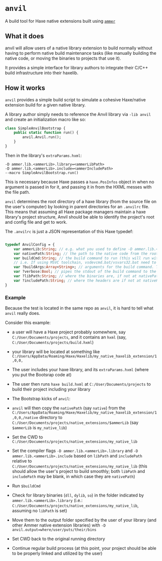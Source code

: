 # `anvil`

A build tool for Haxe native extensions built using [`ammer`](https://github.com/Aurel300/ammer)

## What it does

anvil will allow users of a native library extension to build normally without having to perform native build maintenance tasks (like manually building the native code, or moving the binaries to projects that use it).

It provides a simple interface for library authors to integrate their C/C++ build infrastructure into their haxelib.

## How it works

`anvil` provides a simple build script to simulate a cohesive Haxe/native extension build for a given native library.

A library author simply needs to reference the Anvil library via `-lib anvil` and create an initialization macro like so:
```haxe
class SimpleAnvilBootstrap {
    public static function run() {
        anvil.Anvil.run();
    }
}
```

Then in the library's `extraParams.hxml`:
```hxml
-D ammer.lib.<ammerLib>.library=<ammerLibPath>
-D ammer.lib.<ammerLib>.include=<ammerIncludePath>
--macro SimpleAnvilBootstrap.run()
```

This is necessary because Haxe passes a `haxe.PosInfos` object in when no argument is passed in for it, and passing it in from the HXML messes with the file path.

`anvil` determines the root directory of a haxe library (from the source file on the user's computer) by looking in parent directories for an `.anvilrc` file.
This means that assuming all Haxe package managers maintain a haxe library's project structure, Anvil should be able to identify the project's root and config file and get to work.

The `.anvilrc` is just a JSON representation of this Haxe typedef:
```haxe

typedef AnvilConfig = {
	var ammerLib:String; // e.g. what you used to define -D ammer.lib.<ammerLib>.library etc...
	var nativePath:String; // the path to the native code from the root of your project
	var buildCmd:String; // the build command to run (this will run with the native path as its working directory; ensure all environment variables are set in order for this command to be successful)
	// i.e. If using MSVC toolchain, vsdevcmd.bat/vsvars32.bat need to be run in the shell before this.
	var ?buildArgs:Array<String>; // arguments for the build command. This works like Sys.command or new sys.io.Process, can be omitted (with args in cmd name)
	var ?verbose:Bool; // pipes the stdout of the build command to the stdout of the haxe build command.
	var ?libPath:String; // where the binaries are, if not at nativePath
	var ?includePath:String; // where the headers are if not at nativePath
}
```


### Example
Because the test is located in the same repo as `anvil`, it is hard to tell what `anvil` really does.

Consider this example: 
- a user will have a Haxe project probably somewhere, say `C:/User/Documents/projects`, and it contains an `hxml` (say, `C:/User/Documents/projects/build.hxml`)
-  your library will be located at something like `C:/Users/AppData/Roaming/Haxe/Haxelib/my_native_haxelib_extension/1,0,0,` 
- The user includes your haxe library, and its `extraParams.hxml` (where you put the Bootsrap code at)
- The user then runs `haxe build.hxml` at `C:/User/Documents/projects` to build their project including your library
- The Bootstrap kicks of `anvil`:

- `anvil` will then copy the `nativePath` (say `native`) from the `C:/Users/AppData/Roaming/Haxe/Haxelib/my_native_haxelib_extension/1,0,0,/native` directory to `C:/User/Documents/projects/native_extensions/$ammerLib` (say `$ammerLib` is `my_native_lib`)
- Set the CWD to `C:/User/Documents/projects/native_extensions/my_native_lib`
- Set the compiler flags `-D ammer.lib.<ammerLib>.library` and `-D ammer.lib.<ammerLib>.include` based on `libPath` and `includePath` relative to `C:/User/Documents/projects/native_extensions/my_native_lib` (this should allow the user's project to build smoothly; both `libPath` and `includePath` may be blank, in which case they are `nativePath`)
- Run `$buildCmd`
- Check for library binaries (`dll`, `dylib`, `so`) in the folder indicated by `ammer.lib.<ammerLib>.library` (i.e.: `C:/User/Documents/projects/native_extensions/my_native_lib`, assuming no `libPath` is set)
- Move them to the output folder specified by the user of your library (and other Ammer native extension libraries) with `-D anvil.output=where/user/puts/their/bins`
- Set CWD back to the original running directory
- Continue regular build process (at this point, your project should be able to be properly linked and utilized by the user)
